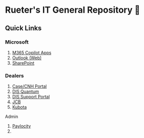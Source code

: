 # Rueter's IT General Repository :tractor:

## Quick Links

### Microsoft 
1. [M365 Copilot Apps](https://m365.cloud.microsoft/apps/?auth=2)
2. [Outlook (Web)](https://login.microsoftonline.com/common/oauth2/v2.0/authorize?client_id=9199bf20-a13f-4107-85dc-02114787ef48&scope=https%3A%2F%2Foutlook.office.com%2F.default%20openid%20profile%20offline_access&redirect_uri=https%3A%2F%2Foutlook.live.com%2Fmail%2F&client-request-id=8e1529c6-0a3e-d647-6189-d0def3fb3dac&response_mode=fragment&client_info=1&prompt=select_account&nonce=01973d56-3248-75f1-aff2-feaec84bea8d&state=eyJpZCI6IjAxOTczZDU2LTMyNDctN2E0My04NmRmLWRkNmQ0YWIyNWY1MSIsIm1ldGEiOnsiaW50ZXJhY3Rpb25UeXBlIjoicmVkaXJlY3QifX0%3D&claims=%7B%22access_token%22%3A%7B%22xms_cc%22%3A%7B%22values%22%3A%5B%22CP1%22%5D%7D%7D%7D&x-client-SKU=msal.js.browser&x-client-VER=4.12.0&response_type=code&code_challenge=UA29Q4qz2s9tgoqdk4SXZBixLfkazd6DsHls-cRsQSo&code_challenge_method=S256&cobrandid=ab0455a0-8d03-46b9-b18b-df2f57b9e44c&fl=dob,flname,wld&sso_reload=true)
3. [SharePoint](https://login.microsoftonline.com/organizations/oauth2/v2.0/authorize?client_id=4765445b-32c6-49b0-83e6-1d93765276ca&redirect_uri=https%3A%2F%2Fm365.cloud.microsoft%2Flandingv2&response_type=code%20id_token&scope=openid%20profile%20https%3A%2F%2Fwww.office.com%2Fv2%2FOfficeHome.All&response_mode=form_post&nonce=638878445198463801.ZGE3ZGQzNjItZTY2Mi00MTQxLTg0MTMtOGM0MGNlN2Q0YjIxNDc3MWYzZTEtNDhiNy00NWRiLTg2ZjQtZjNhNjFmMzI0MzZh&ui_locales=en-US&mkt=en-US&msafed=0&client-request-id=fd7eac98-3889-4331-a354-063b20daba38&state=8UhdNyh2qE8TynAQbsO3WGcA7YGoNdqals62SCjLJ6kujB7gylxB1-LdPU8ymIeVuZ-pMOQgi3kSRqGmakDYJvVyZInAxDrZcZMM7awkwe0wpXgMl6MBBtmMtw4PCb3unJTKSBjCPjSje34eNcQSMaQu0DB9owbMwvOrMTxODuuqsX6dgD2t6x9jb_WU8T185sbxeXLz4_cpThamTUaq-8SWvv9O5duxCXLZ3vi6yaWY-I051A749uRuS-OyN0TNVQHpPJmDqyIB-DnLtdz9EBsTzSN_PXg1qCAXv9t-8K4h-uUBUP1r35XGaTEvLIIe6eFCQULfxkrqW4JPkzbaX4ZmTDCG30TmOatJIdIT_bHjm6K3QaxceiQ-uGf3iAnj&x-client-SKU=ID_NET8_0&x-client-ver=8.5.0.0)

### Dealers 
1. [Case/CNH Portal](https://portal.cnh.com/DPLogin/Login.do?rurl=https://portal.cnh.com/pkmsvouchfor?sso_cnhind&https://portal.cnh.com/mga/sps/auth)
2. [DIS Quantum](https://rueters.dis.us/webclient/)
3. [DIS Support Portal](https://perseus.my.site.com/DISSupportPortal/s/login/)
4. [JCB](https://business.jcb.com/logon_jcb/jcb/html/logon.html?samlContext=eu1_260587649550_65220276-32c5-45e8-8aec-72697a7e5f14)
5. [Kubota](https://login.kubotalink.net/kubotalinkprod.onmicrosoft.com/B2C_1A_signup_signin_saml/samlp/sso/login)

Admin
1. [Paylocity](https://access.paylocity.com/?client_id=56400b1e4bab4790b909ace559dadbc1&redirect_uri=https%3a%2f%2flogin.paylocity.com%2fEscher%2fEscher_WebUI%2fMembership.IdentityManager%2fReturn&response_mode=form_post&response_type=code&scope=openid+profile+offline_access+security%3acredential%3acreate+security%3acredential%3aupdate+security%3acredential%3adelete+security%3acompanysecuritysettings%3acreate+security%3acompanysecuritysettings%3adelete&state=OpenIdConnect.AuthenticationProperties%3duTSdsKrG47B4Nn9OEj9RBzNqu6m4ii7W1QgcZjz6Bw9oZ0lz4MdDdC4yannTakWG_RZynizASkU4QLOX9J9ZIWm6fTcSS-WOsyYacwPNFe2CARbQAl9Fjm9OjXLNyP9a5Hfjn12NoEzsF8XQgJrVkmp3FOSwux-gjjyEJMWfbEy_WqWcM-kXHCa350a4vd3dHFma8ICWLCBqKlcXAHaLTUZJ815kMWai9v4DUnmDCp74a8thSyjc1KzZrB9dU0GEsR1icZr1cqj2AMTy55muYSnMvh6ZtF1q78b9uDe2GlDjqgU4wXAbGdry0kPvIMS_oG8PGdKyau_xeewEtSBpFwEASK4RI7dORuNofXXkVV49cpzyjXJnMnIcbe2YnxJJtpEmWtDfcrvt7qn-IMy8-HJO8fQ)
2. 
